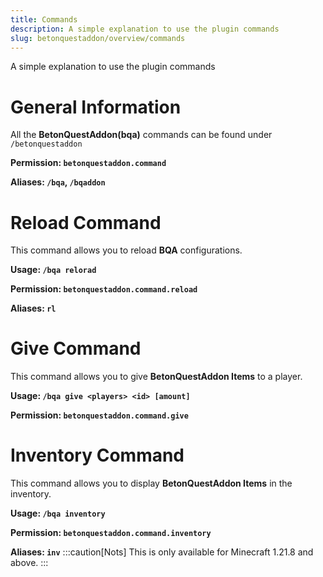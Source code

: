 ```yaml
---
title: Commands
description: A simple explanation to use the plugin commands
slug: betonquestaddon/overview/commands
---
```


A simple explanation to use the plugin commands

# General Information
All the **BetonQuestAddon(bqa)** commands can be found under `/betonquestaddon`

**Permission: `betonquestaddon.command`**

**Aliases: `/bqa`, `/bqaddon`**

# Reload Command
This command allows you to reload **BQA** configurations.

**Usage: `/bqa relorad`**

**Permission: `betonquestaddon.command.reload`**

**Aliases: `rl`**

# Give Command
This command allows you to give **BetonQuestAddon Items** to a player.

**Usage: `/bqa give <players> <id> [amount]`**

**Permission: `betonquestaddon.command.give`**

# Inventory Command
This command allows you to display **BetonQuestAddon Items** in the inventory.

**Usage: `/bqa inventory`**

**Permission: `betonquestaddon.command.inventory`**

**Aliases: `inv`**
:::caution[Nots]
This is only available for Minecraft 1.21.8 and above.
:::